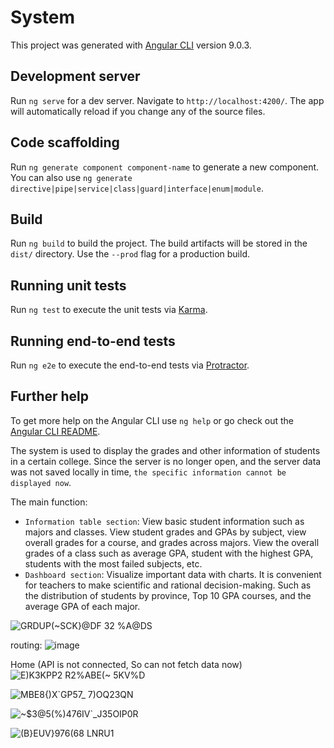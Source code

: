 # System

This project was generated with [Angular CLI](https://github.com/angular/angular-cli) version 9.0.3.

## Development server

Run `ng serve` for a dev server. Navigate to `http://localhost:4200/`. The app will automatically reload if you change any of the source files.

## Code scaffolding

Run `ng generate component component-name` to generate a new component. You can also use `ng generate directive|pipe|service|class|guard|interface|enum|module`.

## Build

Run `ng build` to build the project. The build artifacts will be stored in the `dist/` directory. Use the `--prod` flag for a production build.

## Running unit tests

Run `ng test` to execute the unit tests via [Karma](https://karma-runner.github.io).

## Running end-to-end tests

Run `ng e2e` to execute the end-to-end tests via [Protractor](http://www.protractortest.org/).

## Further help

To get more help on the Angular CLI use `ng help` or go check out the [Angular CLI README](https://github.com/angular/angular-cli/blob/master/README.md).


The system is used to display the grades and other information of students in a certain college. Since the server is no longer open, and the server data was not saved locally in time, `the specific information cannot be displayed now`.

The main function: 
* `Information table section`: View basic student information such as majors and classes. View student grades and GPAs by subject, view overall grades for a course, and grades across majors. View the overall grades of a class such as average GPA, student with the highest GPA, students with the most failed subjects, etc.
* `Dashboard section`: Visualize important data with charts. It is convenient for teachers to make scientific and rational decision-making. Such as the distribution of students by province, Top 10 GPA courses, and the average GPA of each major.


![GRDUP(~SCK}@DF 32 %A@DS](https://user-images.githubusercontent.com/74596877/161683196-01846068-b5e7-412b-bd20-49a8a09a0c30.png)

routing:
![image](https://user-images.githubusercontent.com/74596877/161683251-ac5d4715-83cb-4c23-8639-7203006f2679.png)


Home (API is not connected, So can not fetch data now)
![E)K3KPP2 R2%ABE(~ 5KV%D](https://user-images.githubusercontent.com/74596877/161683265-95b55c4d-bad9-4218-951d-4f1e1f1d417e.png)

![MBE8{)X`GP57_ 7)OQ23QN](https://user-images.githubusercontent.com/74596877/161683324-93c5a3f5-3b5c-4dd6-becc-948a1a28b2ab.png)


![~$3@5(%)476IV`_J35OIP0R](https://user-images.githubusercontent.com/74596877/161683338-ee3ff9bd-209d-446d-bc88-7970f0fa013a.png)

![(`B}EUV`}97$6$(68 LNRU1](https://user-images.githubusercontent.com/74596877/161683350-9b1fea48-ddf2-46be-a5fa-89e32489ec11.png)

